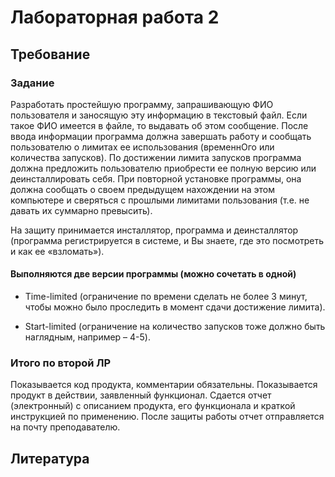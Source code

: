 # Лабораторная работа 2
## Требование
### Задание 
Разработать простейшую программу, запрашивающую ФИО пользователя и заносящую эту информацию в текстовый файл. Если такое ФИО имеется в файле, то выдавать об этом сообщение. После ввода информации программа должна завершать работу и сообщать пользователю о лимитах ее использования (временнОго или количества запусков). По достижении лимита запусков программа должна предложить пользователю приобрести ее полную версию или деинсталлировать себя. При повторной установке программы, она должна сообщать о своем предыдущем нахождении на этом компьютере и сверяться с прошлыми лимитами пользования (т.е. не давать их суммарно превысить).

На защиту принимается инсталлятор, программа и деинсталлятор (программа регистрируется в системе, и Вы знаете, где это посмотреть и как ее «взломать»).

#### Выполняются две версии программы (можно сочетать в одной)
*  Time-limited (ограничение по времени сделать не более 3 минут, чтобы можно было проследить в момент сдачи достижение лимита).

*  Start-limited (ограничение на количество запусков тоже должно быть наглядным, например – 4-5).

### Итого по второй ЛР
Показывается код продукта, комментарии обязательны.
Показывается продукт в действии, заявленный функционал.
Сдается отчет (электронный) с описанием продукта, его функционала и краткой инструкцией по применению.
После защиты работы отчет отправляется на почту преподавателю.

## Литература